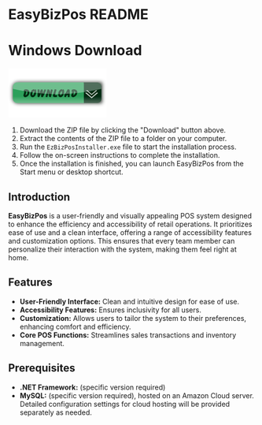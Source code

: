 # EasyBizPos README
# Windows Download
[![Download](https://github.com/austinsarwar/EasyBizPos/raw/main/images/download_button.png)](https://github.com/austinsarwar/EasyBizPos/releases/download/v1.0.0/EzBizPosInstaller.zip)

1. Download the ZIP file by clicking the "Download" button above.
2. Extract the contents of the ZIP file to a folder on your computer.
3. Run the `EzBizPosInstaller.exe` file to start the installation process.
4. Follow the on-screen instructions to complete the installation.
5. Once the installation is finished, you can launch EasyBizPos from the Start menu or desktop shortcut.



## Introduction


**EasyBizPos** is a user-friendly and visually appealing POS system designed to enhance the efficiency and accessibility of retail operations. It prioritizes ease of use and a clean interface, offering a range of accessibility features and customization options. This ensures that every team member can personalize their interaction with the system, making them feel right at home.

## Features

- **User-Friendly Interface:** Clean and intuitive design for ease of use.
- **Accessibility Features:** Ensures inclusivity for all users.
- **Customization:** Allows users to tailor the system to their preferences, enhancing comfort and efficiency.
- **Core POS Functions:** Streamlines sales transactions and inventory management.

## Prerequisites

- **.NET Framework:** (specific version required)
- **MySQL:** (specific version required), hosted on an Amazon Cloud server. Detailed configuration settings for cloud hosting will be provided separately as needed.




